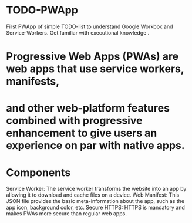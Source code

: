  # TODO-PWApp
First PWApp of simple TODO-list to understand Google Workbox and Service-Workers.
Get familiar with  executional knowledge .
# Progressive Web Apps (PWAs) are web apps that use service workers, manifests, 
# and other web-platform features combined with progressive enhancement to give users an experience on par with native apps.
# Components
Service Worker: The service worker transforms the website into an app by allowing it to download and cache files on a device.
Web Manifest: This JSON file provides the basic meta-information about the app, such as the app icon, background color, etc.
Secure HTTPS: HTTPS is mandatory and makes PWAs more secure than regular web apps.
